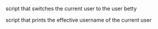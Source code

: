 script that switches the current user to the user betty

script that prints the effective username of the current user
